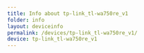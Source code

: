```yaml
---
title: Info about tp-link_tl-wa750re_v1
folder: info
layout: deviceinfo
permalink: /devices/tp-link_tl-wa750re_v1/
device: tp-link_tl-wa750re_v1
---
```

